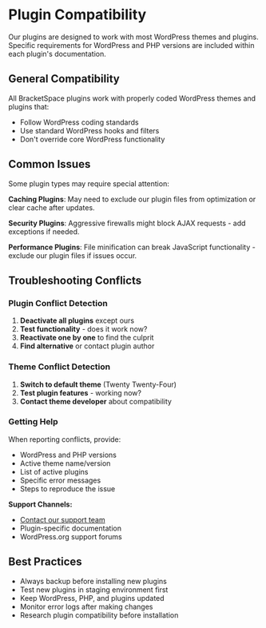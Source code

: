 # Plugin Compatibility

Our plugins are designed to work with most WordPress themes and plugins. Specific requirements for WordPress and PHP versions are included within each plugin's documentation.

## General Compatibility

All BracketSpace plugins work with properly coded WordPress themes and plugins that:
- Follow WordPress coding standards
- Use standard WordPress hooks and filters
- Don't override core WordPress functionality

## Common Issues

Some plugin types may require special attention:

**Caching Plugins**: May need to exclude our plugin files from optimization or clear cache after updates.

**Security Plugins**: Aggressive firewalls might block AJAX requests - add exceptions if needed.

**Performance Plugins**: File minification can break JavaScript functionality - exclude our plugin files if issues occur.

## Troubleshooting Conflicts

### Plugin Conflict Detection
1. **Deactivate all plugins** except ours
2. **Test functionality** - does it work now?
3. **Reactivate one by one** to find the culprit
4. **Find alternative** or contact plugin author

### Theme Conflict Detection  
1. **Switch to default theme** (Twenty Twenty-Four)
2. **Test plugin features** - working now?
3. **Contact theme developer** about compatibility

### Getting Help
When reporting conflicts, provide:
- WordPress and PHP versions
- Active theme name/version
- List of active plugins
- Specific error messages
- Steps to reproduce the issue

**Support Channels:**
- [Contact our support team](/docs/support)
- Plugin-specific documentation
- WordPress.org support forums

## Best Practices

- Always backup before installing new plugins
- Test new plugins in staging environment first
- Keep WordPress, PHP, and plugins updated
- Monitor error logs after making changes
- Research plugin compatibility before installation